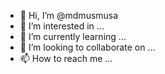 - 👋 Hi, I’m @mdmusmusa
- 👀 I’m interested in ...
- 🌱 I’m currently learning ...
- 💞️ I’m looking to collaborate on ...
- 📫 How to reach me ...

<!---
mdmusmusa/mdmusmusa is a ✨ special ✨ repository because its `README.md` (this file) appears on your GitHub profile.
You can click the Preview link to take a look at your changes.
--->
